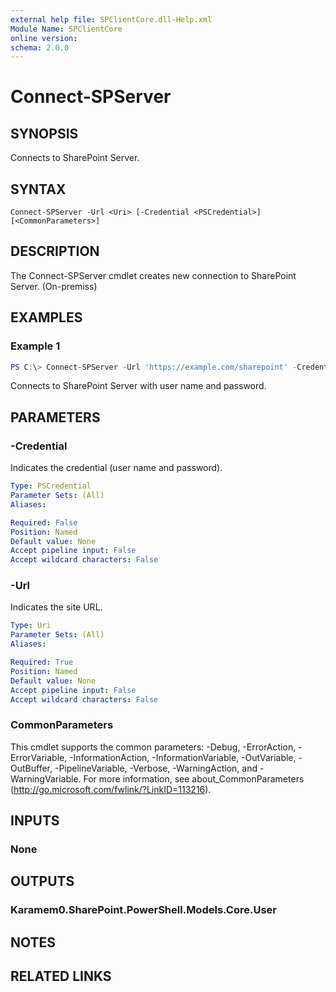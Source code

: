 ```yaml
---
external help file: SPClientCore.dll-Help.xml
Module Name: SPClientCore
online version:
schema: 2.0.0
---
```


# Connect-SPServer

## SYNOPSIS
Connects to SharePoint Server.

## SYNTAX

```
Connect-SPServer -Url <Uri> [-Credential <PSCredential>] [<CommonParameters>]
```

## DESCRIPTION
The Connect-SPServer cmdlet creates new connection to SharePoint Server. (On-premiss)

## EXAMPLES

### Example 1
```powershell
PS C:\> Connect-SPServer -Url 'https://example.com/sharepoint' -Credentials (Get-Credential)
```

Connects to SharePoint Server with user name and password.

## PARAMETERS

### -Credential
Indicates the credential (user name and password).

```yaml
Type: PSCredential
Parameter Sets: (All)
Aliases:

Required: False
Position: Named
Default value: None
Accept pipeline input: False
Accept wildcard characters: False
```

### -Url
Indicates the site URL.

```yaml
Type: Uri
Parameter Sets: (All)
Aliases:

Required: True
Position: Named
Default value: None
Accept pipeline input: False
Accept wildcard characters: False
```

### CommonParameters
This cmdlet supports the common parameters: -Debug, -ErrorAction, -ErrorVariable, -InformationAction, -InformationVariable, -OutVariable, -OutBuffer, -PipelineVariable, -Verbose, -WarningAction, and -WarningVariable.
For more information, see about_CommonParameters (http://go.microsoft.com/fwlink/?LinkID=113216).

## INPUTS

### None

## OUTPUTS

### Karamem0.SharePoint.PowerShell.Models.Core.User

## NOTES

## RELATED LINKS

